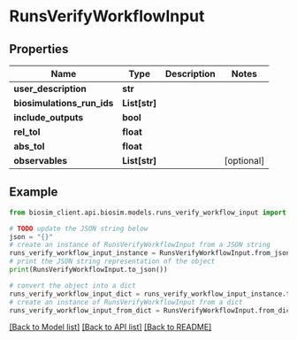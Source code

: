 # RunsVerifyWorkflowInput

## Properties

| Name                       | Type          | Description | Notes      |
| -------------------------- | ------------- | ----------- | ---------- |
| **user_description**       | **str**       |             |
| **biosimulations_run_ids** | **List[str]** |             |
| **include_outputs**        | **bool**      |             |
| **rel_tol**                | **float**     |             |
| **abs_tol**                | **float**     |             |
| **observables**            | **List[str]** |             | [optional] |

## Example

```python
from biosim_client.api.biosim.models.runs_verify_workflow_input import RunsVerifyWorkflowInput

# TODO update the JSON string below
json = "{}"
# create an instance of RunsVerifyWorkflowInput from a JSON string
runs_verify_workflow_input_instance = RunsVerifyWorkflowInput.from_json(json)
# print the JSON string representation of the object
print(RunsVerifyWorkflowInput.to_json())

# convert the object into a dict
runs_verify_workflow_input_dict = runs_verify_workflow_input_instance.to_dict()
# create an instance of RunsVerifyWorkflowInput from a dict
runs_verify_workflow_input_from_dict = RunsVerifyWorkflowInput.from_dict(runs_verify_workflow_input_dict)
```

[[Back to Model list]](../README.md#documentation-for-models) [[Back to API list]](../README.md#documentation-for-api-endpoints) [[Back to README]](../README.md)
